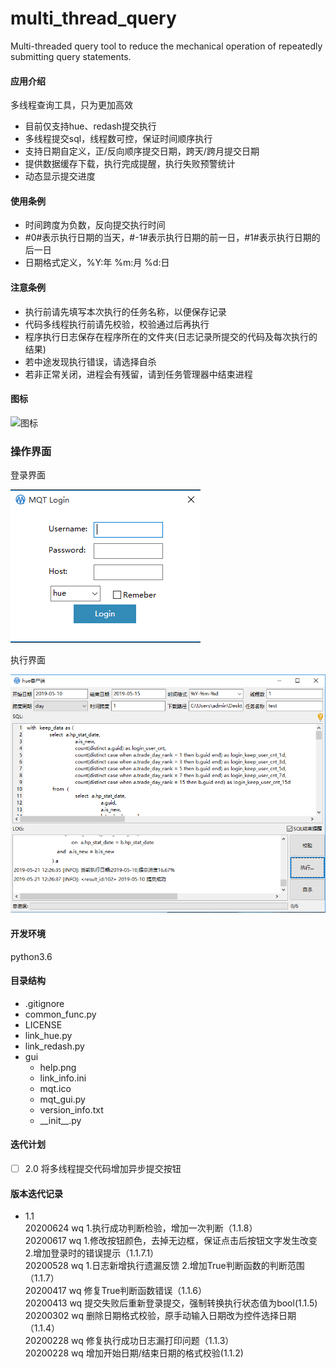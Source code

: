 # multi_thread_query
Multi-threaded query tool to reduce the mechanical operation of repeatedly submitting query statements.

#### 应用介绍
多线程查询工具，只为更加高效
- 目前仅支持hue、redash提交执行
- 多线程提交sql，线程数可控，保证时间顺序执行
- 支持日期自定义，正/反向顺序提交日期，跨天/跨月提交日期
- 提供数据缓存下载，执行完成提醒，执行失败预警统计
- 动态显示提交进度

#### 使用条例
- 时间跨度为负数，反向提交执行时间
- \#0#表示执行日期的当天，\#-1#表示执行日期的前一日，\#1#表示执行日期的后一日
- 日期格式定义，%Y:年 %m:月 %d:日

#### 注意条例
- 执行前请先填写本次执行的任务名称，以便保存记录
- 代码多线程执行前请先校验，校验通过后再执行
- 程序执行日志保存在程序所在的文件夹(日志记录所提交的代码及每次执行的结果)
- 若中途发现执行错误，请选择自杀
- 若非正常关闭，进程会有残留，请到任务管理器中结束进程

#### 图标
![图标](https://github.com/WAYDN/multi_thread_query/blob/master/gui/image/mqt.ico)

### 操作界面
登录界面

![登录界面](https://github.com/WAYDN/multi_thread_query/blob/master/gui/image/login.png)

执行界面

![执行界面](https://github.com/WAYDN/multi_thread_query/blob/master/gui/image/execution.png)

#### 开发环境
python3.6

#### 目录结构
- .gitignore
- common_func.py
- LICENSE         
- link_hue.py
- link_redash.py
- gui 
    - help.png
    - link_info.ini
    - mqt.ico
    - mqt_gui.py
    - version_info.txt
    - \_\_init\_\_.py


#### 迭代计划
- [ ] 2.0 将多线程提交代码增加异步提交按钮

#### 版本迭代记录
- 1.1
<br> 20200624 wq 1.执行成功判断检验，增加一次判断（1.1.8）
<br> 20200617 wq 1.修改按钮颜色，去掉无边框，保证点击后按钮文字发生改变 2.增加登录时的错误提示（1.1.7.1）
<br> 20200528 wq 1.日志新增执行遗漏反馈 2.增加True判断函数的判断范围（1.1.7）
<br> 20200417 wq 修复True判断函数错误（1.1.6）
<br> 20200413 wq 提交失败后重新登录提交，强制转换执行状态值为bool(1.1.5)
<br> 20200302 wq 删除日期格式校验，原手动输入日期改为控件选择日期（1.1.4）
<br> 20200228 wq 修复执行成功日志漏打印问题（1.1.3）
<br> 20200228 wq 增加开始日期/结束日期的格式校验(1.1.2)
